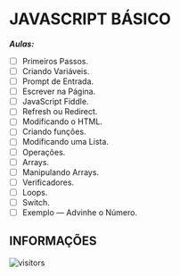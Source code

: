# JAVASCRIPT BÁSICO

***Aulas:***

- [ ] Primeiros Passos.
- [ ] Criando Variáveis.
- [ ] Prompt de Entrada.
- [ ] Escrever na Página.
- [ ] JavaScript Fiddle.
- [ ] Refresh ou Redirect.
- [ ] Modificando o HTML.
- [ ] Criando funções.
- [ ] Modificando uma Lista.
- [ ] Operações.
- [ ] Arrays.
- [ ] Manipulando Arrays.
- [ ] Verificadores.
- [ ] Loops.
- [ ] Switch.
- [ ] Exemplo — Advinhe o Número.

## INFORMAÇÕES
![visitors](https://visitor-badge.glitch.me/badge?page_id=Devgeeknerd.javascript-basico-zp "Total de Visitas")

